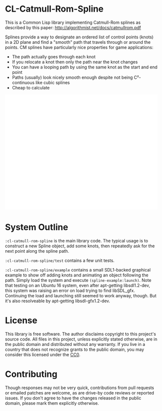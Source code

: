 # CL-Catmull-Rom-Spline

This is a Common Lisp library implementing Catmull-Rom splines as described by
this paper: http://algorithmist.net/docs/catmullrom.pdf

Splines provide a way to designate an ordered list of control points (knots) in
a 2D plane and find a "smooth" path that travels through or around the points.
CM splines have particularly nice properties for game applications:

* The path actually goes through each knot
* If you relocate a knot then only the path near the knot changes
* You can have a looping path by using the same knot as the start and end point
* Paths (usually) look nicely smooth enough despite not being C²-continuous like
  cubic splines
* Cheap to calculate

![example.gif](example/example.gif)

# System Outline

`:cl-catmull-rom-spline` is the main library code. The typical usage is to
construct a new Spline object, add some knots, then repeatedly ask for the next
point along the spline path.

`:cl-catmull-rom-spline/test` contains a few unit tests.

`:cl-catmull-rom-spline/example` contains a small SDL1-backed graphical example
to show off adding knots and animating an object following the path. Simply
load the system and execute `(spline-example:launch)`.
Note that testing on an Ubuntu 16 system, even after apt-getting libsdl1.2-dev,
this system was raising an error on load trying to find libSDL\_gfx.
Continuing the load and launching still seemed to work anyway, though. But
it's also resolveable by apt-getting libsdl-gfx1.2-dev.

# License

This library is free software. The author disclaims copyright to this project's
source code. All files in this project, unless explicitly stated otherwise, are
in the public domain and distributed without any warranty. If you live in a
country that does not recognize grants to the public domain, you may consider
this licensed under the
[CC0](https://creativecommons.org/share-your-work/public-domain/cc0/).

# Contributing

Though responses may not be very quick, contributions from pull requests or
emailed patches are welcome, as are drive-by code reviews or reported issues.
If you don't agree to have the changes released in the public domain, please
mark them explicitly otherwise.
